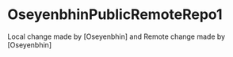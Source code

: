 # OseyenbhinPublicRemoteRepo1
Local change made by [Oseyenbhin] and Remote change made by [Oseyenbhin] 
